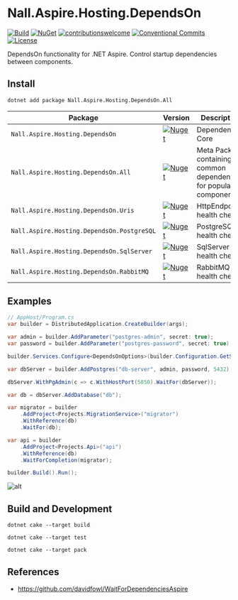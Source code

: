 # Nall.Aspire.Hosting.DependsOn

[![Build](https://github.com/NikiforovAll/aspire-depends-on/actions/workflows/build.yml/badge.svg?branch=main)](https://github.com/NikiforovAll/aspire-depends-on/actions/workflows/build.yml)
[![NuGet](https://img.shields.io/nuget/dt/Nall.Aspire.Hosting.DependsOn.All.svg)](https://nuget.org/packages/Nall.Aspire.Hosting.DependsOn.All)
[![contributionswelcome](https://img.shields.io/badge/contributions-welcome-brightgreen.svg?style=flat)](https://github.com/nikiforovall/aspire-depends-on)
[![Conventional Commits](https://img.shields.io/badge/Conventional%20Commits-1.0.0-yellow.svg)](https://conventionalcommits.org)
[![License](https://img.shields.io/badge/license-MIT-blue.svg)](https://github.com/nikiforovall/aspire-depends-on/blob/main/LICENSE.md)

DependsOn functionality for .NET Aspire. Control startup dependencies between components.

## Install

```bash
dotnet add package Nall.Aspire.Hosting.DependsOn.All
```

| Package                                    | Version                                                                                                                                                      | Description                                                        |
| ------------------------------------------ | ------------------------------------------------------------------------------------------------------------------------------------------------------------ | ------------------------------------------------------------------ |
| `Nall.Aspire.Hosting.DependsOn`            | [![Nuget](https://img.shields.io/nuget/v/Nall.Aspire.Hosting.DependsOn.svg)](https://nuget.org/packages/Nall.Aspire.Hosting.DependsOn)                       | Dependencies Core                                                  |
| `Nall.Aspire.Hosting.DependsOn.All`        | [![Nuget](https://img.shields.io/nuget/v/Nall.Aspire.Hosting.DependsOn.All.svg)](https://nuget.org/packages/Nall.Aspire.Hosting.DependsOn.All)               | Meta Package containing common dependencies for popular components |
| `Nall.Aspire.Hosting.DependsOn.Uris`       | [![Nuget](https://img.shields.io/nuget/v/Nall.Aspire.Hosting.DependsOn.Uris.svg)](https://nuget.org/packages/Nall.Aspire.Hosting.DependsOn.Uris)             | HttpEndpoints health check                                         |
| `Nall.Aspire.Hosting.DependsOn.PostgreSQL` | [![Nuget](https://img.shields.io/nuget/v/Nall.Aspire.Hosting.DependsOn.PostgreSQL.svg)](https://nuget.org/packages/Nall.Aspire.Hosting.DependsOn.PostgreSQL) | PostgreSQL health check                                            |
| `Nall.Aspire.Hosting.DependsOn.SqlServer`  | [![Nuget](https://img.shields.io/nuget/v/Nall.Aspire.Hosting.DependsOn.SqlServer.svg)](https://nuget.org/packages/Nall.Aspire.Hosting.DependsOn.SqlServer)   | SqlServer health check                                             |
| `Nall.Aspire.Hosting.DependsOn.RabbitMQ`   | [![Nuget](https://img.shields.io/nuget/v/Nall.Aspire.Hosting.DependsOn.RabbitMQ.svg)](https://nuget.org/packages/Nall.Aspire.Hosting.DependsOn.RabbitMQ)     | RabbitMQ health check                                              |

## Examples

```csharp
// AppHost/Program.cs
var builder = DistributedApplication.CreateBuilder(args);

var admin = builder.AddParameter("postgres-admin", secret: true);
var password = builder.AddParameter("postgres-password", secret: true);

builder.Services.Configure<DependsOnOptions>(builder.Configuration.GetSection("DependsOnOptions"));

var dbServer = builder.AddPostgres("db-server", admin, password, 5432).WithHealthCheck();

dbServer.WithPgAdmin(c => c.WithHostPort(5050).WaitFor(dbServer));

var db = dbServer.AddDatabase("db");

var migrator = builder
    .AddProject<Projects.MigrationService>("migrator")
    .WithReference(db)
    .WaitFor(db);

var api = builder
    .AddProject<Projects.Api>("api")
    .WithReference(db)
    .WaitForCompletion(migrator);

builder.Build().Run();
```

![alt](/assets/demo-depends-on.gif)

## Build and Development

`dotnet cake --target build`

`dotnet cake --target test`

`dotnet cake --target pack`

## References

- <https://github.com/davidfowl/WaitForDependenciesAspire>
